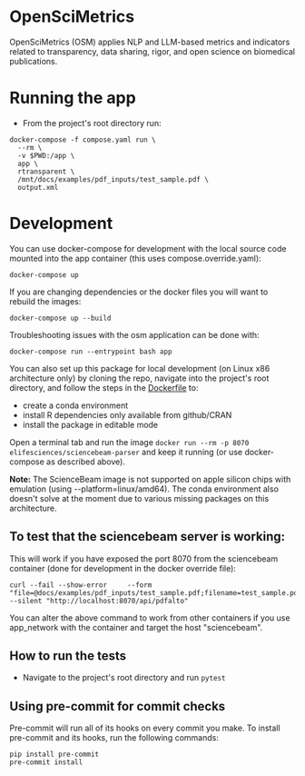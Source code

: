 # OpenSciMetrics

OpenSciMetrics (OSM) applies NLP and LLM-based metrics and indicators related to transparency, data sharing, rigor, and open science on biomedical publications.

# Running the app

- From the project's root directory run:

```
docker-compose -f compose.yaml run \
  --rm \
  -v $PWD:/app \
  app \
  rtransparent \
  /mnt/docs/examples/pdf_inputs/test_sample.pdf \
  output.xml
```


# Development

You can use docker-compose for development with the local source code mounted into the app container (this uses compose.override.yaml):

```
docker-compose up
```

If you are changing dependencies or the docker files you will want to rebuild the images:

```
docker-compose up --build
```

Troubleshooting issues with the osm application can be done with:

```
docker-compose run --entrypoint bash app
```

You can also set up this package for local development (on Linux x86 architecture only) by cloning the repo, navigate into the project's root directory, and follow the steps in the [Dockerfile](./Dockerfile) to:
- create a conda environment
- install R dependencies only available from github/CRAN
- install the package in editable mode

Open a terminal tab and run the image `docker run --rm -p 8070 elifesciences/sciencebeam-parser` and keep it running (or use docker-compose as described above).

**Note:** The ScienceBeam image  is not supported on apple silicon chips  with emulation  (using --platform=linux/amd64). The conda environment also doesn't solve at the moment due to various missing packages on this architecture.


## To test that the sciencebeam server is working:

This will work if you have exposed the port 8070 from the sciencebeam container (done for development in the docker override file):
```
curl --fail --show-error     --form "file=@docs/examples/pdf_inputs/test_sample.pdf;filename=test_sample.pdf"     --silent "http://localhost:8070/api/pdfalto"
```

You can alter the above command to work from other containers if you use app_network with the container and target the host "sciencebeam".

## How to run the tests

- Navigate to the project's root directory and run `pytest`

## Using pre-commit for commit checks

Pre-commit will run all of its hooks on every commit you make. To install
pre-commit and its hooks, run the following commands:

```
pip install pre-commit
pre-commit install
```
